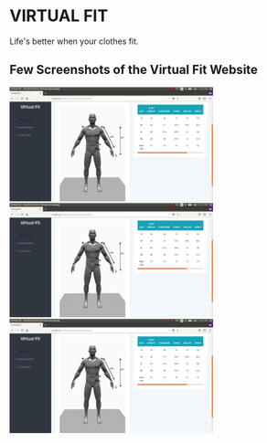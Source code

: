 # VIRTUAL FIT

Life's better when your clothes fit.

## Few Screenshots of the Virtual Fit Website
<img src="Images/Screenshot from 2021-01-09 20-21-09.png" height=200/>
<img src="Images/Screenshot from 2021-01-09 20-21-09.png" height=200/>
<img src="Images/Screenshot from 2021-01-09 20-21-09.png" height=200/>

